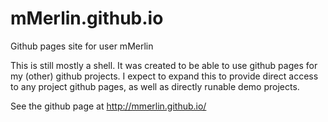 # mMerlin.github.io

Github pages site for user mMerlin

This is still mostly a shell.  It was created to be able to use github pages for
my (other) github projects.  I expect to expand this to provide direct access
to any project github pages, as well as directly runable demo projects.

See the github page at http://mmerlin.github.io/
